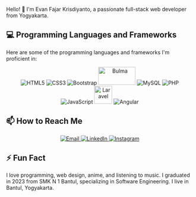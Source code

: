 
Hello! 👋 I'm Evan Fajar Krisdiyanto, a passionate full-stack web developer from Yogyakarta.

## 💻 Programming Languages and Frameworks

Here are some of the programming languages and frameworks I'm proficient in:

<p align="center">
  <img src="https://img.icons8.com/color/48/000000/html-5.png" alt="HTML5" title="HTML5" />
  <img src="https://img.icons8.com/color/48/000000/css3.png" alt="CSS3" title="CSS3" />
  <img src="https://img.icons8.com/color/48/000000/bootstrap.png" alt="Bootstrap" title="Bootstrap" />
  <img src="https://bulma.io/images/bulma-logo.png" alt="Bulma" title="Bulma" width="100" height="48" />
  <img src="https://img.icons8.com/color/48/000000/mysql.png" alt="MySQL" title="MySQL" />
  <img src="https://img.icons8.com/color/48/000000/php.png" alt="PHP" title="PHP" />
  <img src="https://img.icons8.com/color/48/000000/javascript.png" alt="JavaScript" title="JavaScript" />
  <img src="https://laravel.com/img/logomark.min.svg" alt="Laravel" title="Laravel" width="48" height="48" />
  <img src="https://img.icons8.com/color/48/000000/angularjs.png" alt="Angular" title="Angular" />
</p>



## 📫 How to Reach Me

<p align="center">
  <a href="mailto:evanfajar12455@gmail.com">
  <img src="https://img.icons8.com/fluency/48/000000/email-open.png" alt="Email" title="Email" />
  </a>
  <a href="https://www.linkedin.com/in/evan-fajar-27b50b249">
    <img src="https://img.icons8.com/color/48/000000/linkedin.png" alt="LinkedIn" title="LinkedIn" />
  </a>
  <a href="https://www.instagram.com/evannn.3">
    <img src="https://img.icons8.com/color/48/000000/instagram-new.png" alt="Instagram" title="Instagram" />
  </a>
</p>

## ⚡ Fun Fact

I love programming, web design, anime, and listening to music. I graduated in 2023 from SMK N 1 Bantul, specializing in Software Engineering. I live in Bantul, Yogyakarta.
